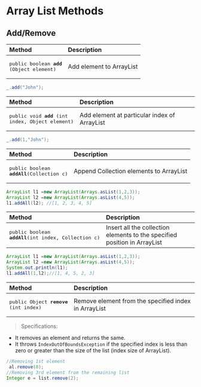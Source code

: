 # Array List Methods

## Add/Remove

| Method                                             | Description              |
| :------------------------------------------------- | :----------------------- |
| <pre>public boolean **add** (Object element)</pre> | Add element to ArrayList |

```java
_.add("John");
```

| Method                                                     | Description                                  |
| :--------------------------------------------------------- | :------------------------------------------- |
| <pre>public void **add** (int index, Object element)</pre> | Add element at particular index of ArrayList |

```java
_.add(1,"John");
```

| Method                                             | Description                             |
| :------------------------------------------------- | :-------------------------------------- |
| <pre>public boolean **addAll**(Collection c)</pre> | Append Collection elements to ArrayList |

```java
ArrayList l1 =new ArrayList(Arrays.asList(1,2,3));
ArrayList l2 =new ArrayList(Arrays.asList(4,5));
l1.addAll(l2); //[1, 2, 3, 4, 5]
```

| Method                                                        | Description                                                               |
| :------------------------------------------------------------ | :------------------------------------------------------------------------ |
| <pre>public boolean **addAll**(int index, Collection c)</pre> | Insert all the collection elements to the specified position in ArrayList |

```java
ArrayList l1 =new ArrayList(Arrays.asList(1,2,3));
ArrayList l2 =new ArrayList(Arrays.asList(4,5));
System.out.println(l1);
l1.addAll(1,l2);//[1, 4, 5, 2, 3]
```

| Method                                          | Description                                          |
| :---------------------------------------------- | :--------------------------------------------------- |
| <pre>public Object **remove** (int index)</pre> | Remove element from the specified index in ArrayList |

> Specifications:

-  It removes an element and returns the same.
-  It throws `IndexOutOfBoundsException` if the specified index is less than
   zero or greater than the size of the list (index size of ArrayList).

```java
//Removing 1st element
 al.remove(0);
//Removing 3rd element from the remaining list
Integer e = list.remove(2);
```
